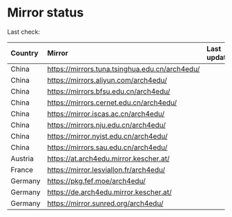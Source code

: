 <script src="./time.js"></script>
# Mirror status
Last check: <script type="text/javascript">localize(1719206342.5848126);</script>

|Country|Mirror|Last update|
|:------|:-----|:----------|
|China|https://mirrors.tuna.tsinghua.edu.cn/arch4edu/|<script type="text/javascript">localize(1719167449);</script>|
|China|https://mirrors.aliyun.com/arch4edu/|<script type="text/javascript">localize(1719167449);</script>|
|China|https://mirrors.bfsu.edu.cn/arch4edu/|<script type="text/javascript">localize(1719167449);</script>|
|China|https://mirrors.cernet.edu.cn/arch4edu/|<script type="text/javascript">localize(1719167449);</script>|
|China|https://mirror.iscas.ac.cn/arch4edu/|<script type="text/javascript">localize(1719167449);</script>|
|China|https://mirrors.nju.edu.cn/arch4edu/|<script type="text/javascript">localize(1719167449);</script>|
|China|https://mirror.nyist.edu.cn/arch4edu/|<script type="text/javascript">localize(1719081276);</script>|
|China|https://mirrors.sau.edu.cn/arch4edu/|<script type="text/javascript">localize(1719167449);</script>|
|Austria|https://at.arch4edu.mirror.kescher.at/|<script type="text/javascript">localize(1719167449);</script>|
|France|https://mirror.lesviallon.fr/arch4edu/|<script type="text/javascript">localize(1719167449);</script>|
|Germany|https://pkg.fef.moe/arch4edu/|<script type="text/javascript">localize(1719167449);</script>|
|Germany|https://de.arch4edu.mirror.kescher.at/|<script type="text/javascript">localize(1719167449);</script>|
|Germany|https://mirror.sunred.org/arch4edu/|<script type="text/javascript">localize(1719167449);</script>|

<script src="./tablefilter/tablefilter.js"></script>
<script src="./table.js"></script>